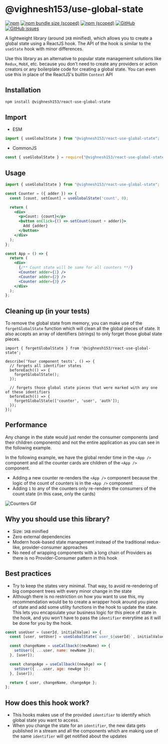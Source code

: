 # @vighnesh153/use-global-state

[![npm](https://img.shields.io/npm/dt/@vighnesh153/react-use-global-state)](https://img.shields.io/npm/dt/@vighnesh153/react-use-global-state)
[![npm bundle size (scoped)](https://img.shields.io/bundlephobia/minzip/@vighnesh153/react-use-global-state)](https://img.shields.io/bundlephobia/minzip/@vighnesh153/react-use-global-state)
[![npm (scoped)](https://img.shields.io/npm/v/@vighnesh153/-version)](https://www.npmjs.com/package/@vighnesh153/-version)
[![GitHub](https://img.shields.io/github/license/vighnesh153/vighnesh153-turbo)](https://github.com/vighnesh153/vighnesh153-turbo/blob/main/LICENSE)
[![GitHub issues](https://img.shields.io/github/issues/vighnesh153/vighnesh153-turbo)](https://github.com/vighnesh153/vighnesh153-turbo/issues)

A lightweight library (around `1KB` minified), which allows you to create a global state using a ReactJS hook. The API
of the hook is similar to the `useState` hook with minor differences.

Use this library as an alternative to popular state management solutions like `Redux`, `MobX`, etc. because you don't
need to create any providers or action creators or any boilerplate code for creating a global state. You can even use
this in place of the ReactJS's builtin `Context` API

## Installation

```bash
npm install @vighnesh153/react-use-global-state
```

## Import

* ESM
```ts
import { useGlobalState } from "@vighnesh153/react-use-global-state";
```

* CommonJS
```js
const { useGlobalState } = require("@vighnesh153/react-use-global-state/dist/main.cjs");
```

## Usage

```jsx
import { useGlobalState } from "@vighnesh153/react-use-global-state";

const Counter = ({ adder }) => {
  const [count, setCount] = useGlobalState('count', 0);

  return (
    <div>
      <p>Count: {count}</p>
      <button onClick={() => setCount(count + adder)}>
        Add {adder}
      </button>
    </div>
  );
};

const App = () => {
  return (
    <div>
      {/** Count state will be same for all counters **/}
      <Counter adder={1} />
      <Counter adder={2} />
      <Counter adder={3} />
    </div>
  );
};
```

## Cleaning up (in your tests)

To remove the global state from memory, you can make use of the `forgetGlobalState` function which will clean all the
global pieces of state. It also accepts an array of identifiers (strings) to only forget those global state pieces.

```tsx
import { forgetGlobalState } from '@vighnesh153/react-use-global-state';

describe('Your component tests', () => {
  // forgets all identifier states
  beforeEach(() => {
    forgetGlobalState();
  });

  // forgets those global state pieces that were marked with any one of these identifiers 
  beforeEach(() => {
    forgetGlobalState(['counter', 'user', 'auth']);
  });
});
```

## Performance

Any change in the state would just render the consumer components (and their children components) and not the entire
application as you can see in the following example.

In the following example, we have the global render time in the `<App />` component and all the counter cards are
children of the `<App />` component.

* Adding a new counter re-renders the `<App />` component because the logic of the count of counters is in the `<App />`
  component
* Adding `1` to any of the counters only re-renders the consumers of the count state (in this case, only the cards)

![Counters Gif](https://i.imgur.com/hyP7VWe.gif)

## Why you should use this library?

* Size: `1KB` minified
* Zero external dependencies
* Modern hook-based state management instead of the traditional redux-like, provider-consumer approaches
* No need of wrapping components with a long chain of Providers as there is no Provider-Consumer pattern in this hook

## Best practices

* Try to keep the states very minimal. That way, to avoid re-rendering of big component trees with every minor change in
  the state
* Although there is no restriction on how you want to use this, my recommendation would be to create a wrapper hook
  around you piece of state and add some utility functions in the hook to update the state.
  This lets you encapsulate your business logic for this piece of state in the hook, and you won't have to pass
  the `identifier` everytime as it will be done for you by the hook.

```jsx
const useUser = (userId, initialValue) => {
  const [user, setUser] = useGlobalState(`user_${userId}`, initialValue || {});

  const changeName = useCallback((newName) => {
    setUser({ ...user, name: newName });
  }, [user]);

  const changeAge = useCallback((newAge) => {
    setUser({ ...user, age: newAge });
  }, [user]);

  return { user, changeName, changeAge };
};
```

## How does this hook work?

* This hooks makes use of the provided `identifier` to identify which global state you want to access.
* When you change the state for an `identifier`, the new data gets published in a stream and all the components which
  are making use of the same `identifier` will get notified about the updates
